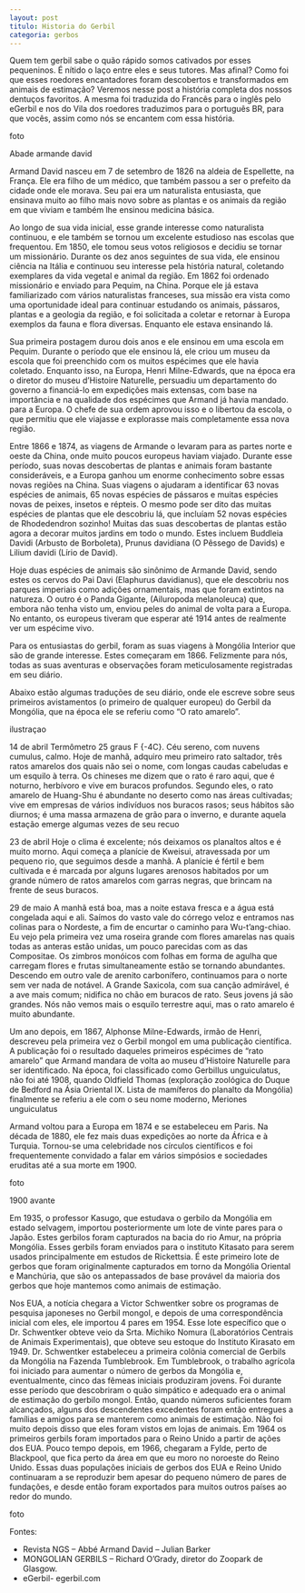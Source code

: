 ```yaml
---
layout: post
titulo: Historia do Gerbil
categoria: gerbos
---
```


Quem tem gerbil sabe o quão rápido somos cativados por esses pequeninos. É nítido o laço entre eles e seus tutores. Mas afinal?  Como foi que esses roedores encantadores foram descobertos e transformados em animais de estimação? Veremos nesse post a história completa dos nossos dentuços favoritos. A mesma foi traduzida do Francês para o inglês pelo eGerbil e nos do Vila dos roedores traduzimos para o português BR, para que vocês, assim como nós se encantem com essa história.

foto

Abade armande david

Armand David nasceu em 7 de setembro de 1826 na aldeia de Espellette, na França. Ele era filho de um médico, que também passou a ser o prefeito da cidade onde ele morava. Seu pai era um naturalista entusiasta, que ensinava muito ao filho mais novo sobre as plantas e os animais da região em que viviam e também lhe ensinou medicina básica.

Ao longo de sua vida inicial, esse grande interesse como naturalista continuou, e ele também se tornou um excelente estudioso nas escolas que frequentou. Em 1850, ele tomou seus votos religiosos e decidiu se tornar um missionário. Durante os dez anos seguintes de sua vida, ele ensinou ciência na Itália e continuou seu interesse pela história natural, coletando exemplares da vida vegetal e animal da região. Em 1862 foi ordenado missionário e enviado para Pequim, na China. Porque ele já estava familiarizado com vários naturalistas franceses, sua missão era vista como uma oportunidade ideal para continuar estudando os animais, pássaros, plantas e a geologia da região, e foi solicitada a coletar e retornar à Europa exemplos da fauna e flora diversas. Enquanto ele estava ensinando lá.

Sua primeira postagem durou dois anos e ele ensinou em uma escola em Pequim. Durante o período que ele ensinou lá, ele criou um museu da escola que foi preenchido com os muitos espécimes que ele havia coletado. Enquanto isso, na Europa, Henri Milne-Edwards, que na época era o diretor do museu d’Histoire Naturelle, persuadiu um departamento do governo a financiá-lo em expedições mais extensas, com base na importância e na qualidade dos espécimes que Armand já havia mandado. para a Europa. O chefe de sua ordem aprovou isso e o libertou da escola, o que permitiu que ele viajasse e explorasse mais completamente essa nova região.

Entre 1866 e 1874, as viagens de Armande o levaram para as partes norte e oeste da China, onde muito poucos europeus haviam viajado. Durante esse período, suas novas descobertas de plantas e animais foram bastante consideráveis, e a Europa ganhou um enorme conhecimento sobre essas novas regiões na China. Suas viagens o ajudaram a identificar 63 novas espécies de animais, 65 novas espécies de pássaros e muitas espécies novas de peixes, insetos e répteis. O mesmo pode ser dito das muitas espécies de plantas que ele descobriu lá, que incluíam 52 novas espécies de Rhodedendron sozinho! Muitas das suas descobertas de plantas estão agora a decorar muitos jardins em todo o mundo. Estes incluem Buddleia Davidi (Arbusto de Borboleta), Prunus davidiana (O Pêssego de Davids) e Lilium davidi (Lírio de David).

Hoje duas espécies de animais são sinônimo de Armande David, sendo estes os cervos do Pai Davi (Elaphurus davidianus), que ele descobriu nos parques imperiais como adições ornamentais, mas que foram extintos na natureza. O outro é o Panda Gigante, (Ailuropoda melanoleuca) que, embora não tenha visto um, enviou peles do animal de volta para a Europa. No entanto, os europeus tiveram que esperar até 1914 antes de realmente ver um espécime vivo.

Para os entusiastas do gerbil, foram as suas viagens à Mongólia Interior que são de grande interesse. Estes começaram em 1866. Felizmente para nós, todas as suas aventuras e observações foram meticulosamente registradas em seu diário.

Abaixo estão algumas traduções de seu diário, onde ele escreve sobre seus primeiros avistamentos (o primeiro de qualquer europeu) do Gerbil da Mongólia, que na época ele se referiu como “O rato amarelo”.

ilustraçao

14 de abril Termômetro 25 graus F {-4C}. Céu sereno, com nuvens cumulus, calmo. Hoje de manhã, adquiro meu primeiro rato saltador, três ratos amarelos dos quais não sei o nome, com longas caudas cabeludas e um esquilo à terra. Os chineses me dizem que o rato é raro aqui, que é noturno, herbívoro e vive em buracos profundos. Segundo eles, o rato amarelo de Huang-Shu é abundante no deserto como nas áreas cultivadas; vive em empresas de vários indivíduos nos buracos rasos; seus hábitos são diurnos; é uma massa armazena de grão para o inverno, e durante aquela estação emerge algumas vezes de seu recuo

23 de abril Hoje o clima é excelente; nós deixamos os planaltos altos e é muito morno. Aqui começa a planície de Kweisui, atravessada por um pequeno rio, que seguimos desde a manhã. A planície é fértil e bem cultivada e é marcada por alguns lugares arenosos habitados por um grande número de ratos amarelos com garras negras, que brincam na frente de seus buracos.

29 de maio A manhã está boa, mas a noite estava fresca e a água está congelada aqui e ali. Saímos do vasto vale do córrego veloz e entramos nas colinas para o Nordeste, a fim de encurtar o caminho para Wu-t’ang-chiao. Eu vejo pela primeira vez uma roseira grande com flores amarelas nas quais todas as anteras estão unidas, um pouco parecidas com as das Compositae. Os zimbros monóicos com folhas em forma de agulha que carregam flores e frutas simultaneamente estão se tornando abundantes. Descendo em outro vale de arenito carbonífero, continuamos para o norte sem ver nada de notável. A Grande Saxicola, com sua canção admirável, é a ave mais comum; nidifica no chão em buracos de rato. Seus jovens já são grandes. Nós não vemos mais o esquilo terrestre aqui, mas o rato amarelo é muito abundante.

Um ano depois, em 1867, Alphonse Milne-Edwards, irmão de Henri, descreveu pela primeira vez o Gerbil mongol em uma publicação científica. A publicação foi o resultado daqueles primeiros espécimes de “rato amarelo” que Armand mandara de volta ao museu d’Histoire Naturelle para ser identificado. Na época, foi classificado como Gerbillus unguiculatus, não foi até 1908, quando Oldfield Thomas (exploração zoológica do Duque de Bedford na Ásia Oriental IX. Lista de mamíferos do planalto da Mongólia) finalmente se referiu a ele com o seu nome moderno, Meriones unguiculatus

Armand voltou para a Europa em 1874 e se estabeleceu em Paris. Na década de 1880, ele fez mais duas expedições ao norte da África e à Turquia. Tornou-se uma celebridade nos círculos científicos e foi frequentemente convidado a falar em vários simpósios e sociedades eruditas até a sua morte em 1900.

foto

1900 avante

Em 1935, o professor Kasugo, que estudava o gerbilo da Mongólia em estado selvagem, importou posteriormente um lote de vinte pares para o Japão. Estes gerbilos foram capturados na bacia do rio Amur, na própria Mongólia. Esses gerbils foram enviados para o instituto Kitasato para serem usados ​​principalmente em estudos de Rickettsia. É este primeiro lote de gerbos que foram originalmente capturados em torno da Mongólia Oriental e Manchúria, que são os antepassados ​​de base provável da maioria dos gerbos que hoje mantemos como animais de estimação.

Nos EUA, a notícia chegara a Victor Schwentker sobre os programas de pesquisa japoneses no Gerbil mongol, e depois de uma correspondência inicial com eles, ele importou 4 pares em 1954. Esse lote específico que o Dr. Schwentker obteve veio da Srta. Michiko Nomura (Laboratórios Centrais de Animais Experimentais), que obteve seu estoque do Instituto Kirasato em 1949. Dr. Schwentker estabeleceu a primeira colônia comercial de Gerbils da Mongólia na Fazenda Tumblebrook. Em Tumblebrook, o trabalho agrícola foi iniciado para aumentar o número de gerbos da Mongólia e, eventualmente, cinco das fêmeas iniciais produziram jovens. Foi durante esse período que descobriram o quão simpático e adequado era o animal de estimação do gerbilo mongol. Então, quando números suficientes foram alcançados, alguns dos descendentes excedentes foram então entregues a famílias e amigos para se manterem como animais de estimação. Não foi muito depois disso que eles foram vistos em lojas de animais. Em 1964 os primeiros gerbils foram importados para o Reino Unido a partir de ações dos EUA. Pouco tempo depois, em 1966, chegaram a Fylde, perto de Blackpool, que fica perto da área em que eu moro no noroeste do Reino Unido. Essas duas populações iniciais de gerbos dos EUA e Reino Unido continuaram a se reproduzir bem apesar do pequeno número de pares de fundações, e desde então foram exportados para muitos outros países ao redor do mundo.

foto

Fontes:

- Revista NGS – Abbé Armand David – Julian Barker
- MONGOLIAN GERBILS – Richard O’Grady, diretor do Zoopark de Glasgow.
- eGerbil- egerbil.com